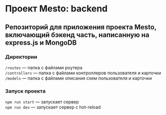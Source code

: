 # Проект Mesto: backend

## Репозиторий для приложения проекта Mesto, включающий бэкенд часть, написанную на express.js и MongoDB

### Директории

`/routes` — папка с файлами роутера  
`/controllers` — папка с файлами контроллеров пользователя и карточки   
`/models` — папка с файлами описания схем пользователя и карточки  


### Запуск проекта

`npm run start` — запускает сервер   
`npm run dev` — запускает сервер с hot-reload
